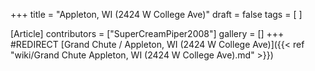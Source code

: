 +++
title = "Appleton, WI (2424 W College Ave)"
draft = false
tags = [ ]

[Article]
contributors = ["SuperCreamPiper2008"]
gallery = []
+++
#REDIRECT [Grand Chute / Appleton, WI (2424 W College Ave)]({{< ref "wiki/Grand Chute  Appleton, WI (2424 W College Ave).md" >}})